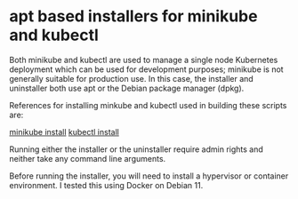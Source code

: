 # apt based installers for minikube and kubectl

Both minikube and kubectl are used to manage a single node Kubernetes deployment which can be used for development purposes; minikube is not generally suitable for production use.  In this case, the installer and uninstaller both use apt or the Debian package manager (dpkg).

References for installing minkube and kubectl used in building these scripts are:

[minikube install](https://minikube.sigs.k8s.io/docs/start/)
[kubectl install](https://kubernetes.io/docs/tasks/tools/install-kubectl-linux)

Running either the installer or the uninstaller require admin rights and neither take any command line arguments.

Before running the installer, you will need to install a hypervisor or container environment.  I tested this using Docker on Debian 11.